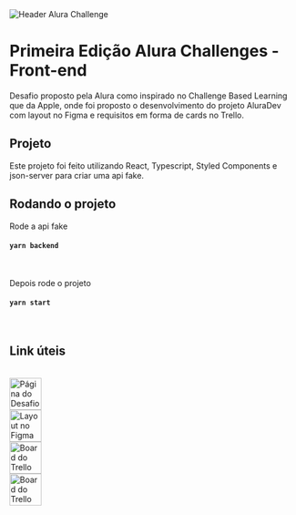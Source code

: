 <img alt="Header Alura Challenge" src="https://raw.githubusercontent.com/danielacb/challenge_alura-dev/main/public/readme/alura-challenge-header.png" style="text-align: center;">

# Primeira Edição Alura Challenges - Front-end

Desafio proposto pela Alura como inspirado no Challenge Based Learning que da Apple, onde foi proposto o desenvolvimento do projeto AluraDev com layout no Figma e requisitos em forma de cards no Trello.
<br>

## Projeto

Este projeto foi feito utilizando React, Typescript, Styled Components e json-server para criar uma api fake.
<br>

## Rodando o projeto

Rode a api fake

#### `yarn backend`

<br>

Depois rode o projeto

#### `yarn start`

<br>

## Link úteis

<br>
<a href="alura.com.br/challenges/front-end" target="_blank">
  <img alt="Página do Desafio" src="https://raw.githubusercontent.com/danielacb/challenge_alura-dev/main/public/readme/btn-challenge.png" height="56px" >
</a>
<br>
<a href="https://www.figma.com/file/Ve4hpTfmMa7yAFneoGtGKD/Projects?node-id=17%3A3367&viewport=86%2C-1148%2C0.3736729025840759" target="_blank">
  <img alt="Layout no Figma" src="https://raw.githubusercontent.com/danielacb/challenge_alura-dev/main/public/readme/btn-figma.png" height="56px">
</a>
<br>
<a href="https://trello.com/b/19ouy4RA/desafio-front-end-semana-1" target="_blank">
  <img alt="Board do Trello (semana 1)" src="https://raw.githubusercontent.com/danielacb/challenge_alura-dev/main/public/readme/btn-trello-1.png" height="56px">
</a>
<br>
<a href="https://trello.com/b/cx6kSI5C/desafio-front-end-semana-2" target="_blank">
  <img alt="Board do Trello (semana 2)" src="https://raw.githubusercontent.com/danielacb/challenge_alura-dev/main/public/readme/btn-trello-2.png" height="56px">
</a>
